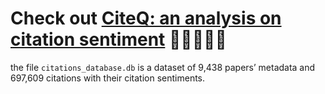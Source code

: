 # Check out [CiteQ: an analysis on citation sentiment](README.pdf) 🤖🔎👨🏻‍🔬

the file `citations_database.db` is a dataset of 9,438 papers’ metadata and 697,609 citations with their citation sentiments.
